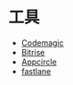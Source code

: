 # 工具

- [Codemagic](https://blog.codemagic.io/getting-started-with-codemagic/)
- [Bitrise](https://devcenter.bitrise.io/en/getting-started/getting-started-with-flutter-apps)
- [Appcircle](https://blog.appcircle.io/article/guide-to-automated-mobile-ci-cd-for-flutter-projects-with-appcircle)
- [fastlane](https://fastlane.tools/)

